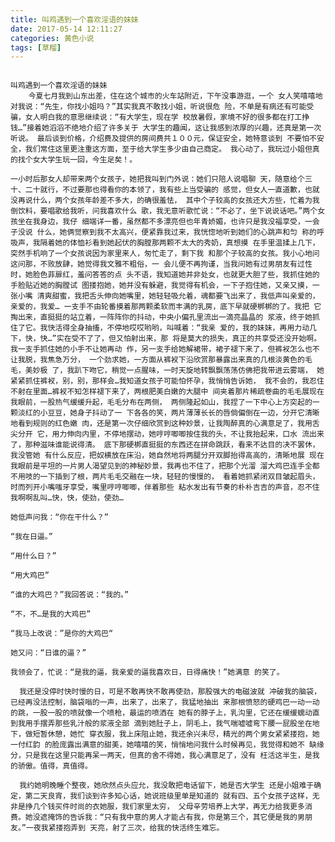 ```yaml
---
title: 叫鸡遇到一个喜欢淫语的妹妹
date: 2017-05-14 12:11:27
categories: 黄色小说
tags: [草榴]
---
```

                                                                                                叫鸡遇到一个喜欢淫语的妹妹
        今夏七月我到山东出差，住在这个城市的火车站附近，下午没事游逛，一个 女人笑嘻嘻地对我说：“先生，你找小姐吗？”其实我真不敢找小姐，听说很危 险，不单是有病还有可能受骗，女人明白我的意思继续说：“有大学生，现在学 校放暑假，家境不好的很多都在打工挣钱…”接着她滔滔不绝地介绍了许多关于 大学生的趣闻，这让我感到浓厚的兴趣，还真是第一次听说。 最后谈到价格，介绍费及提供的房间费共１００元，保证安全，她特意谈到 不要怕不安全，我们常住这里更注重这方面，至于给大学生多少由自己商定。 我心动了，我玩过小姐但真的找个女大学生玩一回，今生足矣！。

    一小时后那女人却带来两个女孩子，她把我叫到门外说：她们只陪人说唱聊 天，随意给个三十、二十就行，不过要那也得看你的本领了，我有些上当受骗的 感觉，但女人一直道歉，也就没再说什么，两个女孩年龄差不多大，的确很羞怯， 其中个子较高的女孩还大方些，忙着为我倒饮料，要唱歌给我听，问我喜欢什么 歌，我无意听歌忙说：“不必了，坐下说说话吧。”两个女孩坐在我身边，我仔 细端详一番，虽然都不多漂亮但也年青娇媚，也许只是我没福享受，一会子没说 什么，她俩觉察到我不太高兴，便紧靠我过来，我恍惚地听到她们的心跳声和匀 称的呼吸声，我隔着她的体恤衫看到她起伏的胸膛那两颗不太大的秀奶，真想摸 在手里温揉上几下，突然手机响了一个女孩说因为家里来人，匆忙走了，剩下我 和那个子较高的女孩。我小心地问这问那，不败放肆，她觉得我文雅不粗俗，一 会儿便不再拘谨，当我问她有过男朋友有过性时，她脸色菲扉红，羞问答答的点 头不语，我知道她并非处女，也就更大胆了些，我抓住她的手脸贴近她的胸膛试 图搂抱她，她并没有躲避，我觉得有机会，一下子抱住她，又亲又摸，一张小嘴 清爽甜蜜，我把舌头伸向她嘴里，她轻轻吸允着，魂都要飞出来了，我低声叫亲爱的，亲爱的，我爱… 一支手不由轮番摸着那两颗柔软而丰满的乳房，底下早就硬梆梆的了。我把 它掏出来，直挺挺的站立着，一阵阵你的抖动，中央小偏孔里流出一滴亮晶晶的 浆液，终于她抓住了它。我快活得全身抽搐，不停地哎哎哟哟，叫喊着：“我亲 爱的，我的妹妹，再用力动几下，快，快…”实在受不了了，但又怕射出来，那 将是莫大的损失，真正的共享受还没开始啊。我一支手抓住她的小手不让她再动 作，另一支手给她解裙带，裙子褪下来了，但裤衩怎么也不让我脱，我焦急万分， 一个劲求她，一方面从裤衩下沿欣赏那暴露出来真的几根淡黄色的毛毛，美妙极 了，我趴下吻它，稍觉一点腥味，一时天旋地转飘飘荡荡仿佛把我带进云雾端， 她紧紧抓住裤衩，别，别，那样会…我知道女孩子可能怕怀孕，我悄悄告诉她， 我不会的，我忍住不射在里面…裤衩不知怎样褪下来了，两根肥美白嫩的大腿中 间夹着那片稀疏卷曲的毛毛展现在我眼前，一股热气缓缓升起，毛毛分布在两侧， 两侧隆起如山，我捏了一下中心上方突起的一颗淡红的小豆豆，她身子抖动了一 下各各的笑，两片薄薄长长的唇倘偏倒在一边，分开它清晰地看到规则的红色嫩 肉，还是第一次仔细欣赏到这种妙景，让我陶醉真的心满意足了，我用舌尖分开 它，用力伸向内里，不停地摆动，她哼哼唧唧按住我的头，不让我抬起来，口水 流出来了，那种滋味谁能说得清。 底下那硬梆直挺挺的东西还在拼命跳跃，看来不达目的决不罢休，我没管她 有什么反应，把奴横放在床沿，她自然地将两腿分开双脚抬得高高的，清晰地展 现在我眼前是平坦的一片男人渴望见到的神秘妙景，我再也不住了，把那个光溜 溜大鸡巴连手全都不用吱的一下插到了根，两片毛毛交融在一块，轻轻的慢慢的， 看着她抓紧闭双目皱起眉头，时而列开小嘴嗤牙享受，嘴里哼哼唧唧，伴着那些 粘水发出有节奏的朴朴吉吉的声音，忍不住我啊啊乱叫…快，快，使劲，使劲…

    她低声问我：“你在干什么？”

    “我在日逼。”

    “用什么日？”

    “用大鸡巴”

    “谁的大鸡巴？”我回答说：“我的。”

    “不，不…是我的大鸡巴”

    “我马上改说：”是你的大鸡巴“

    她又问：“日谁的逼？”

    我领会了，忙说：“是我的逼，我亲爱的逼我喜欢日，日得痛快！”她满意 的笑了。

      我还是没停时快时慢的日，可是不敢再快不敢再使劲，那股强大的电磁波就 冲破我的脑袋，已经再没法控制，脑袋嗡的一声，出来了，出来了，我猛地抽出 来那根愤怒的硬鸡巴一动一动的跳，一股一股的喷就像一个喷枪，最运的喷洒在 她有的脖子上，乳沟里，它还在缓缓蠕动直到我用手摆弄那些乳汁般的浆液全部 滴到她肚子上，阴毛上，我气喘嘘嘘弯下腰一屁股坐在地下，做短暂休憩，她忙 穿衣服，我上床阻止她，我还余兴未尽，精光的两个男女紧紧搂抱，她一付红韵 的脸庞露出满意的甜美，她嘻嘻的笑，悄悄地问我什么时候再见，我觉得和她不 缺缘分，只是我在这里只能再呆一两天，但真的舍不得她，我心满意足了，没有 枉活这半生，是我的骄傲。值得，真值得。

      我约她明晚睡个整夜，她欣然点头应允，我没敢把电话留下，她是否大学生 还是小姐难于确定，第二天良宵，我们谈到许多知心话，她说班级里单是知道的 就有四、五个女孩子这样，无非是挣几个钱买件时尚的衣她服，我们家里太穷， 父母辛劳培养上大学，再无力给我更多消费。她没遮掩饰的告诉我：“只有我中意的男人才能占有我，你是第三个，其它便是我的男朋友。”一夜我紧搂抱弄到 天亮，射了三次，给我的快活终生难忘。